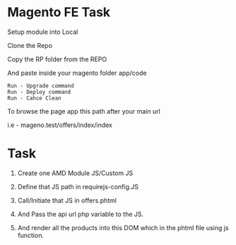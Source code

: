 
# Magento FE Task

Setup module into Local

Clone the Repo

Copy the RP folder from the REPO

And paste inside your magento folder  app/code


    Run - Upgrade command
    Run - Deploy command
    Run - Cahce Clean
To browse the page app this path after your main url 


i.e - mageno.test/offers/index/index





# Task 

1. Create one AMD Module JS/Custom JS
2. Define that JS path in requirejs-config.JS
3. Call/Initiate that JS in offers.phtml
5. And Pass the api url php variable to the JS.
6. And render all the products into this DOM which in the phtml file using js function.
    
    <!-- <div class="offerproducts" id="offer-product"> -->
